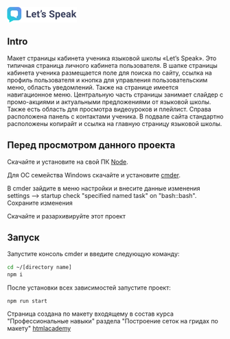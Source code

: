 <img width="162" height="36" alt="figma-logo" src="https://github.com/shurawi/figma-1/blob/master/source/img/logo.png">

## Intro
Макет страницы кабинета ученика языковой школы «Let’s Speak». Это типичная страница личного кабинета пользователя.
В шапке страницы кабинета ученика размещается поле для поиска по сайту, ссылка на профиль пользователя и кнопка для управления пользовательским меню, область уведомлений. Также на странице имеется навигационное меню. Центральную часть страницы занимает слайдер с промо-акциями и актуальными предложениями от языковой школы. Также есть область для просмотра видеоуроков и плейлист. Справа расположена панель с контактами ученика. В подвале сайта стандартно расположены копирайт и ссылка на главную страницу языковой школы.

## Перед просмотром данного проекта
Скачайте и установите на свой ПК [Node](https://nodejs.org/en/).

Для ОС семейства Windows скачайте и установите [cmder](https://cmder.net/).

В cmder зайдите в меню настройки и внесите данные изменения settings --> startup check "specified named task" on "bash::bash". Сохраните изменения

Скачайте и разархивируйте этот проект

## Запуск 
Запустите консоль cmder и введите следующую команду:
```bash
cd ~/[directory name]
npm i
```
После установки всех зависимостей запустите проект:
```bush
npm run start
```
Страница создана по макету входящему в состав курса "Профессиональные навыки" раздела "Построение сеток на гридах по макету" [htmlacademy](https://htmlacademy.ru/skills)
